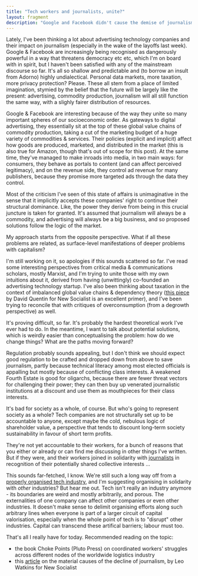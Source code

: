 ```yaml
---
title: "Tech workers and journalists, unite?"
layout: fragment
description: "Google and Facebook didn't cause the demise of journalism, but they are hastening it, and hurting journalists in the process."
---
```


Lately, I've been thinking a lot about advertising technology companies and their impact on journalism (especially in the wake of the layoffs last week). Google & Facebook are increasingly being recognised as dangerously powerful in a way that threatens democracy etc etc, which I'm on board with in spirit, but I haven't been satisfied with any of the mainstream discourse so far. It's all so shallow and predictable and (to borrow an insult from Adorno) highly undialectical. Personal data markets, more taxation, more privacy protection? Please. These all stem from a place of limited imagination, stymied by the belief that the future will be largely like the present: advertising, commodity production, journalism will all still function the same way, with a slighly fairer distribution of resources.

Google & Facebook are interesting because of the way they unite so many important spheres of our socioeconomic order. As gateways to digital advertising, they essentially sit at the top of these global value chains of commodity production, taking a cut of the marketing budget of a huge variety of commodities & services. Their policies (explicit and implicit) affect how goods are produced, marketed, and distributed in the market (this is also true for Amazon, though that's out of scope for this post). At the same time, they've managed to make inroads into media, in two main ways: for consumers, they behave as portals to content (and can affect perceived legitimacy), and on the revenue side, they control ad revenue for many publishers, because they promise more targeted ads through the data they control.

Most of the criticism I've seen of this state of affairs is unimaginative in the sense that it implicitly accepts these companies' right to continue their structural dominance. Like, the power they derive from being in this crucial juncture is taken for granted. It's assumed that journalism will always be a commodity, and advertising will always be a big business, and so proposed solutions follow the logic of the market.

My approach starts from the opposite perspective. What if all these problems are related, as surface-level manifestations of deeper problems with capitalism?

I'm still working on it, so apologies if this sounds scattered so far. I've read some interesting perspectives from critical media & communications scholars, mostly Marxist, and I'm trying to unite those with my own intuitions about it, derived from having (unwittingly) co-founded an advertising technology startup. I've also been thinking about taxation in the context of imbalanced global value chains & dependency theory ([this piece](https://newsocialist.org.uk/seventy-seven-nation-industrial-reserve-army/) by David Quentin for New Socialist is an excellent primer), and I've been trying to reconcile that with critiques of overconsumption (from a degrowth perspective) as well.

It's proving difficult, so far. It's probably the hardest theoretical work I've ever had to do. In the meantime, I want to talk about potential solutions, which is weirdly easier than conceptualising the problem: how do we change things? What are the paths moving forward?

Regulation probably sounds appealing, but I don't think we should expect good regulation to be crafted and dropped down from above to save journalism, partly because technical literacy among most elected officials is appalling but mostly because of conflicting class interests. A weakened Fourth Estate is good for oligarchs, because there are fewer threat vectors for challenging their power; they can then buy up venerated journalistic institutions at a discount and use them as mouthpieces for their class interests.

It's bad for society as a whole, of course. But who's going to represent society as a whole? Tech companies are not structurally set up to be accountable to anyone, except maybe the cold, nebulous logic of shareholder value, a perspective that tends to discount long-term society sustainability in favour of short term profits. 

They're not yet accountable to their workers, for a bunch of reasons that you either or already or can find me discussing in other things I've written. But if they were, and their workers joined in solidarity with [journalists](https://twitter.com/SrPablo/status/1088854585618374658) in recognition of their potentially shared collective interests ...

This sounds far-fetched, I know. We're still such a long way off from a [properly organised tech industry](https://notesfrombelow.org/article/prospects-for-organizing-the-tech-industry), and I'm suggesting organising in solidarity with _other_ industries? But hear me out. Tech isn't really an industry anymore - its boundaries are weird and mostly arbitrarily, and porous. The externalities of one company can affect other companies or even other industries. It doesn't make sense to delimit organising efforts along such arbitrary lines when everyone is part of a larger circuit of capital valorisation, especially when the whole point of tech is to "disrupt" other industries. Capital can transcend these artifical barriers; labour must too.

That's all I really have for today. Recommended reading on the topic:

* the book Choke Points (Pluto Press) on coordinated workers' struggles across different nodes of the worldwide logistics industry
* this [article](https://newsocialist.org.uk/democratising-british-journalism/) on the material causes of the decline of journalism, by Leo Watkins for New Socialist
